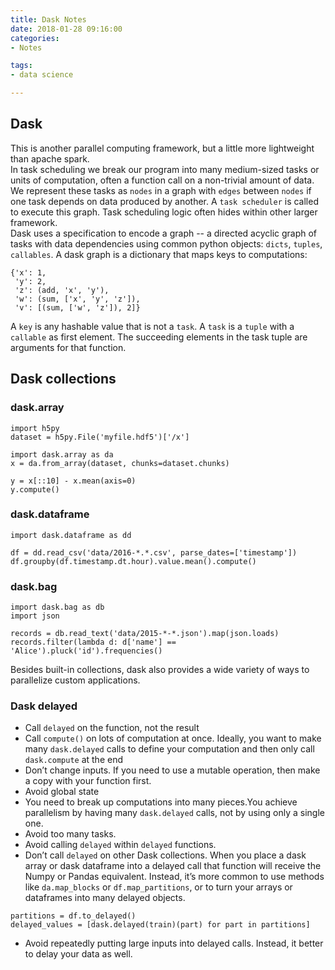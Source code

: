 ```yaml
---
title: Dask Notes
date: 2018-01-28 09:16:00
categories:
- Notes

tags:
- data science

---
```


## Dask 

This is another parallel computing framework, but a little more lightweight than apache spark.    
In task scheduling we break our program into many medium-sized tasks or units of computation, often a function call on a non-trivial amount of data. We represent these tasks as `nodes` in a graph with `edges` between `nodes` if one task depends on data produced by another. A `task scheduler` is called to execute this graph. Task scheduling logic often hides within other larger framework.  
Dask uses a specification to encode a graph -- a directed acyclic graph of tasks with data dependencies using common python objects: `dicts`, `tuples`, `callables`. A dask graph is a dictionary that maps keys to computations:  
```
{'x': 1,
 'y': 2,
 'z': (add, 'x', 'y'),
 'w': (sum, ['x', 'y', 'z']),
 'v': [(sum, ['w', 'z']), 2]}
```
A `key` is any hashable value that is not a `task`. A `task` is a `tuple` with a `callable` as first element. The succeeding elements in the task tuple are arguments for that function.  

## Dask collections
### dask.array 
```
import h5py
dataset = h5py.File('myfile.hdf5')['/x']

import dask.array as da
x = da.from_array(dataset, chunks=dataset.chunks)

y = x[::10] - x.mean(axis=0)
y.compute()
```

### dask.dataframe 
```
import dask.dataframe as dd

df = dd.read_csv('data/2016-*.*.csv', parse_dates=['timestamp'])
df.groupby(df.timestamp.dt.hour).value.mean().compute()
```

### dask.bag 
```
import dask.bag as db
import json

records = db.read_text('data/2015-*-*.json').map(json.loads)
records.filter(lambda d: d['name'] == 'Alice').pluck('id').frequencies()
```  
Besides built-in collections, dask also provides a wide variety of ways to parallelize custom applications. 
### Dask delayed
- Call `delayed` on the function, not the result
- Call `compute()` on lots of computation at once. Ideally, you want to make many `dask.delayed` calls to define your computation and then only call `dask.compute` at the end
- Don’t change inputs. If you need to use a mutable operation, then make a copy with your function first. 
- Avoid global state
- You need to break up computations into many pieces.You achieve parallelism by having many `dask.delayed` calls, not by using only a single one. 
- Avoid too many tasks.
- Avoid calling `delayed` within `delayed` functions. 
- Don’t call `delayed` on other Dask collections. When you place a dask array or dask dataframe into a delayed call that function will receive the Numpy or Pandas equivalent. 
Instead, it’s more common to use methods like `da.map_blocks` or `df.map_partitions`, or to turn your arrays or dataframes into many delayed objects. 
``` 
partitions = df.to_delayed()
delayed_values = [dask.delayed(train)(part) for part in partitions]
```
- Avoid repeatedly putting large inputs into delayed calls. Instead, it better to delay your data as well.


